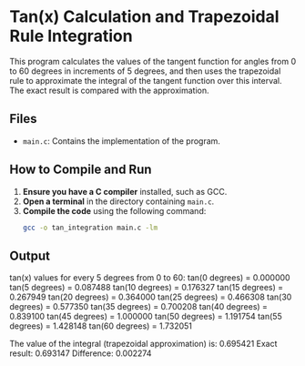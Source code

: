 # Tan(x) Calculation and Trapezoidal Rule Integration

This program calculates the values of the tangent function for angles from 0 to 60 degrees in increments of 5 degrees, and then uses the trapezoidal rule to approximate the integral of the tangent function over this interval. The exact result is compared with the approximation.

## Files

- `main.c`: Contains the implementation of the program.

## How to Compile and Run

1. **Ensure you have a C compiler** installed, such as GCC.
2. **Open a terminal** in the directory containing `main.c`.
3. **Compile the code** using the following command:
   ```sh
   gcc -o tan_integration main.c -lm

## Output

   tan(x) values for every 5 degrees from 0 to 60:
tan(0 degrees) = 0.000000
tan(5 degrees) = 0.087488
tan(10 degrees) = 0.176327
tan(15 degrees) = 0.267949
tan(20 degrees) = 0.364000
tan(25 degrees) = 0.466308
tan(30 degrees) = 0.577350
tan(35 degrees) = 0.700208
tan(40 degrees) = 0.839100
tan(45 degrees) = 1.000000
tan(50 degrees) = 1.191754
tan(55 degrees) = 1.428148
tan(60 degrees) = 1.732051

The value of the integral (trapezoidal approximation) is: 0.695421
Exact result: 0.693147
Difference: 0.002274


